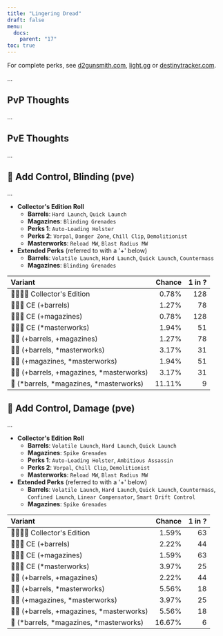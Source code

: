 ```yaml
---
title: "Lingering Dread"
draft: false
menu:
  docs:
    parent: "17"
toc: true
---
```


For complete perks, see [d2gunsmith.com](https://d2gunsmith.com/w/2026087437), [light.gg](https://www.light.gg/db/items/2026087437) or [destinytracker.com](https://destinytracker.com/destiny-2/db/items/2026087437).

...

## PvP Thoughts

...

## PvE Thoughts

...

## 👾 Add Control, Blinding (pve)

...

* **Collector's Edition Roll**
  * **Barrels**: `Hard Launch`, `Quick Launch`
  * **Magazines**: `Blinding Grenades`
  * **Perks 1**: `Auto-Loading Holster`
  * **Perks 2**: `Vorpal`, `Danger Zone`, `Chill Clip`, `Demolitionist`
  * **Masterworks**: `Reload MW`, `Blast Radius MW`
* **Extended Perks** (referred to with a '+' below)
  * **Barrels**: `Volatile Launch`, `Hard Launch`, `Quick Launch`, `Countermass`
  * **Magazines**: `Blinding Grenades`

| Variant | Chance | 1 in ? |
|:-|-:|-:|
| 👾👾👾🌟 Collector's Edition | 0.78% | 128 |
| 👾👾👾 CE (+barrels) | 1.27% | 78 |
| 👾👾👾 CE (+magazines) | 0.78% | 128 |
| 👾👾👾 CE (*masterworks) | 1.94% | 51 |
| 👾👾 (+barrels, +magazines) | 1.27% | 78 |
| 👾👾 (+barrels, *masterworks) | 3.17% | 31 |
| 👾👾 (+magazines, *masterworks) | 1.94% | 51 |
| 👾👾 (+barrels, +magazines, *masterworks) | 3.17% | 31 |
| 👾 (*barrels, *magazines, *masterworks) | 11.11% | 9 |

## 👾 Add Control, Damage (pve)

...

* **Collector's Edition Roll**
  * **Barrels**: `Volatile Launch`, `Hard Launch`, `Quick Launch`
  * **Magazines**: `Spike Grenades`
  * **Perks 1**: `Auto-Loading Holster`, `Ambitious Assassin`
  * **Perks 2**: `Vorpal`, `Chill Clip`, `Demolitionist`
  * **Masterworks**: `Reload MW`, `Blast Radius MW`
* **Extended Perks** (referred to with a '+' below)
  * **Barrels**: `Volatile Launch`, `Hard Launch`, `Quick Launch`, `Countermass`, `Confined Launch`, `Linear Compensator`, `Smart Drift Control`
  * **Magazines**: `Spike Grenades`

| Variant | Chance | 1 in ? |
|:-|-:|-:|
| 👾👾👾🌟 Collector's Edition | 1.59% | 63 |
| 👾👾👾 CE (+barrels) | 2.22% | 44 |
| 👾👾👾 CE (+magazines) | 1.59% | 63 |
| 👾👾👾 CE (*masterworks) | 3.97% | 25 |
| 👾👾 (+barrels, +magazines) | 2.22% | 44 |
| 👾👾 (+barrels, *masterworks) | 5.56% | 18 |
| 👾👾 (+magazines, *masterworks) | 3.97% | 25 |
| 👾👾 (+barrels, +magazines, *masterworks) | 5.56% | 18 |
| 👾 (*barrels, *magazines, *masterworks) | 16.67% | 6 |
